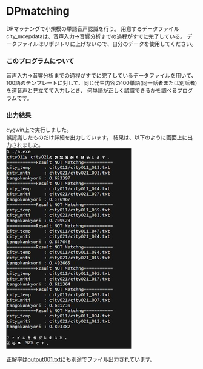 # DPmatching
DPマッチングで小規模の単語音声認識を行う。
用意するデータファイルcity_mcepdataは、音声入力→音響分析までの過程がすでに完了している。
データファイルはリポジトリに上げないので、自分のデータを使用してください。

### このプログラムについて

音声入力→音響分析までの過程がすでに完了しているデータファイルを用いて、
100語のテンプレートに対して、同じ発生内容の100単語(同一話者または別話者)を道音声と見立てて入力しとき、
何単語が正しく認識できるかを調べるプログラムです。  

### 出力結果
cygwin上で実行しました。  
誤認識したものだけ詳細を出力しています。
結果は、以下のように画面上に出力されました。  
![DPmatching_result.JPG](/DPmatching_result.JPG)  

正解率は[output001.txt](output001.txt)にも別途でファイル出力されています。

